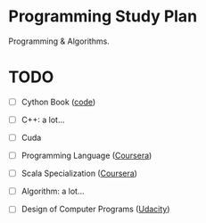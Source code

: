 # Programming Study Plan
Programming & Algorithms.

# TODO
* [ ] Cython Book ([code](https://github.com/cythonbook/examples))
* [ ] C++: a lot...
* [ ] Cuda
* [ ] Programming Language ([Coursera](https://www.coursera.org/learn/programming-languages))
* [ ] Scala Specialization ([Coursera](https://www.coursera.org/learn/progfun1/home/welcome))
* [ ] Algorithm: a lot...
* [ ] Design of Computer Programs ([Udacity](https://classroom.udacity.com/courses/cs212/lessons/48688918/concepts/482769590923))

